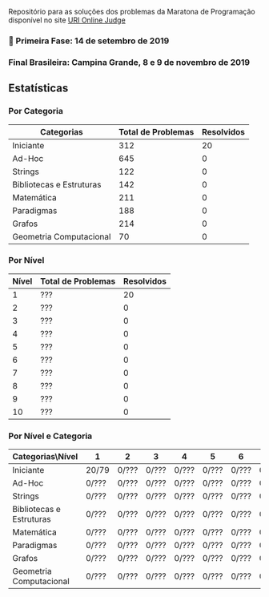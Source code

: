 Repositório para as soluções dos problemas da Maratona de Programação disponível no site [URI Online Judge](https://www.urionlinejudge.com.br/)

### 🎯 Primeira Fase: 14 de setembro de 2019 
### Final Brasileira: Campina Grande, 8 e 9 de novembro de 2019



## Estatísticas

### Por Categoria

| Categorias               | Total de Problemas | Resolvidos |
|--------------------------|--------------------|------------|
| Iniciante                | 312                | 20         |
| Ad-Hoc                   | 645                | 0          |
| Strings                  | 122                | 0          |
| Bibliotecas e Estruturas | 142                | 0          |
| Matemática               | 211                | 0          |
| Paradigmas               | 188                | 0          |
| Grafos                   | 214                | 0          |
| Geometria Computacional  | 70                 | 0          |


### Por Nível

| Nível | Total de Problemas | Resolvidos |
|-------|--------------------|------------|
| 1     | ???                | 20         |
| 2     | ???                | 0          |
| 3     | ???                | 0          |
| 4     | ???                | 0          |
| 5     | ???                | 0          |
| 6     | ???                | 0          |
| 7     | ???                | 0          |
| 8     | ???                | 0          |
| 9     | ???                | 0          |
| 10    | ???                | 0          |

### Por Nível e Categoria

| Categorias\Nível         |   1   |    2  |    3  |    4  |    5  |    6  |    7  |    8  |    9  |   10  |
|--------------------------|-------|-------|-------|-------|-------|-------|-------|-------|-------|-------|
| Iniciante                | 20/79 | 0/??? | 0/??? | 0/??? | 0/??? | 0/??? | 0/??? | 0/??? | 0/10  | 0/6   |
| Ad-Hoc                   | 0/??? | 0/??? | 0/??? | 0/??? | 0/??? | 0/??? | 0/??? | 0/??? | 0/??? | 0/??? |
| Strings                  | 0/??? | 0/??? | 0/??? | 0/??? | 0/??? | 0/??? | 0/??? | 0/??? | 0/??? | 0/??? |
| Bibliotecas e Estruturas | 0/??? | 0/??? | 0/??? | 0/??? | 0/??? | 0/??? | 0/??? | 0/??? | 0/??? | 0/??? |
| Matemática               | 0/??? | 0/??? | 0/??? | 0/??? | 0/??? | 0/??? | 0/??? | 0/??? | 0/??? | 0/??? |
| Paradigmas               | 0/??? | 0/??? | 0/??? | 0/??? | 0/??? | 0/??? | 0/??? | 0/??? | 0/??? | 0/??? |
| Grafos                   | 0/??? | 0/??? | 0/??? | 0/??? | 0/??? | 0/??? | 0/??? | 0/??? | 0/??? | 0/??? |
| Geometria Computacional  | 0/??? | 0/??? | 0/??? | 0/??? | 0/??? | 0/??? | 0/??? | 0/??? | 0/??? | 0/??? |
